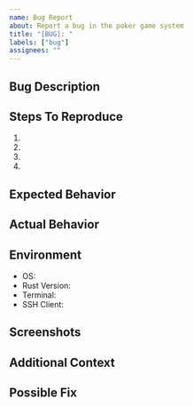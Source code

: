 ```yaml
---
name: Bug Report
about: Report a bug in the poker game system
title: "[BUG]: "
labels: ["bug"]
assignees: ""
---
```


## Bug Description
<!-- A clear and concise description of what the bug is -->

## Steps To Reproduce
<!-- Detailed steps to reproduce the behavior -->
1. 
2. 
3. 
4. 

## Expected Behavior
<!-- A clear and concise description of what you expected to happen -->

## Actual Behavior
<!-- What actually happened -->

## Environment
- OS: <!-- e.g. Ubuntu 22.04, macOS 12.3 -->
- Rust Version: <!-- e.g. 1.73.0 -->
- Terminal: <!-- e.g. iTerm2, GNOME Terminal -->
- SSH Client: <!-- e.g. OpenSSH 8.9p1 -->

## Screenshots
<!-- If applicable, add screenshots to help explain the problem -->

## Additional Context
<!-- Add any other context about the problem here -->

## Possible Fix
<!-- If you can, suggest a fix or workaround for the bug -->